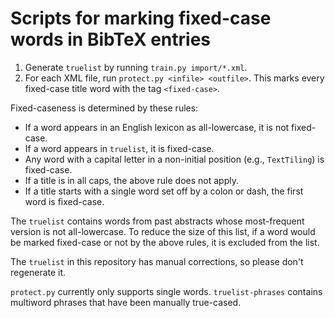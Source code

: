 # Scripts for marking fixed-case words in BibTeX entries

1. Generate `truelist` by running `train.py import/*.xml`.
2. For each XML file, run `protect.py <infile> <outfile>`. This marks
   every fixed-case title word with the tag `<fixed-case>`.

Fixed-caseness is determined by these rules:

- If a word appears in an English lexicon as all-lowercase, it is not
  fixed-case.
- If a word appears in `truelist`, it is fixed-case.
- Any word with a capital letter in a non-initial position (e.g.,
  `TextTiling`) is fixed-case.
- If a title is in all caps, the above rule does not apply.
- If a title starts with a single word set off by a colon or dash, the
  first word is fixed-case.

The `truelist` contains words from past abstracts whose most-frequent
version is not all-lowercase. To reduce the size of this list, if a
word would be marked fixed-case or not by the above rules, it is
excluded from the list.

The `truelist` in this repository has manual corrections, so please
don't regenerate it.

`protect.py` currently only supports single words.
`truelist-phrases` contains multiword phrases that have been manually true-cased.
